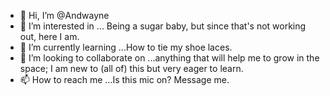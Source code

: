 - 👋 Hi, I’m @Andwayne
- 👀 I’m interested in ... Being a sugar baby, but since that's not working out, here I am.
- 🌱 I’m currently learning ...How to tie my shoe laces.
- 💞️ I’m looking to collaborate on ...anything that will help me to grow in the space; I am new to (all of) this but very eager to learn. 
- 📫 How to reach me ...Is this mic on? Message me.

<!---
Andwayne/Andwayne is a ✨ special ✨ repository because its `README.md` (this file) appears on your GitHub profile.
You can click the Preview link to take a look at your changes.
--->
